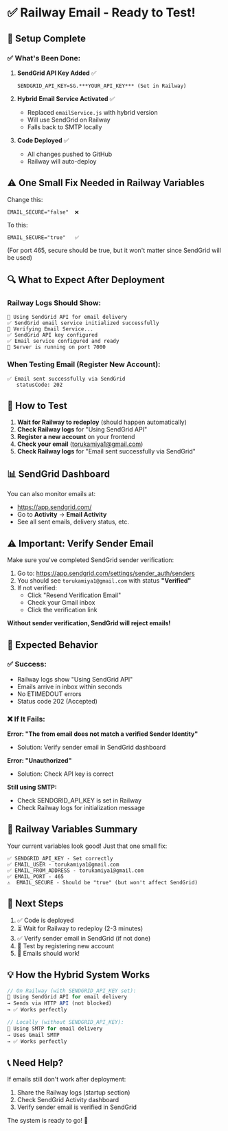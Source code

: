 # ✅ Railway Email - Ready to Test!

## 🎉 Setup Complete

### ✅ What's Been Done:

1. **SendGrid API Key Added** ✅
   ```
   SENDGRID_API_KEY=SG.***YOUR_API_KEY*** (Set in Railway)
   ```

2. **Hybrid Email Service Activated** ✅
   - Replaced `emailService.js` with hybrid version
   - Will use SendGrid on Railway
   - Falls back to SMTP locally

3. **Code Deployed** ✅
   - All changes pushed to GitHub
   - Railway will auto-deploy

## ⚠️ One Small Fix Needed in Railway Variables

Change this:
```
EMAIL_SECURE="false"  ❌
```

To this:
```
EMAIL_SECURE="true"   ✅
```

(For port 465, secure should be true, but it won't matter since SendGrid will be used)

## 🔍 What to Expect After Deployment

### Railway Logs Should Show:

```
🔧 Using SendGrid API for email delivery
✅ SendGrid email service initialized successfully
📧 Verifying Email Service...
✅ SendGrid API key configured
✅ Email service configured and ready
🚀 Server is running on port 7000
```

### When Testing Email (Register New Account):

```
✅ Email sent successfully via SendGrid
   statusCode: 202
```

## 🧪 How to Test

1. **Wait for Railway to redeploy** (should happen automatically)
2. **Check Railway logs** for "Using SendGrid API"
3. **Register a new account** on your frontend
4. **Check your email** (torukamiya1@gmail.com)
5. **Check Railway logs** for "Email sent successfully via SendGrid"

## 📊 SendGrid Dashboard

You can also monitor emails at:
- https://app.sendgrid.com/
- Go to **Activity** → **Email Activity**
- See all sent emails, delivery status, etc.

## ⚠️ Important: Verify Sender Email

Make sure you've completed SendGrid sender verification:

1. Go to: https://app.sendgrid.com/settings/sender_auth/senders
2. You should see `torukamiya1@gmail.com` with status **"Verified"**
3. If not verified:
   - Click "Resend Verification Email"
   - Check your Gmail inbox
   - Click the verification link

**Without sender verification, SendGrid will reject emails!**

## 🎯 Expected Behavior

### ✅ Success:
- Railway logs show "Using SendGrid API"
- Emails arrive in inbox within seconds
- No ETIMEDOUT errors
- Status code 202 (Accepted)

### ❌ If It Fails:

**Error: "The from email does not match a verified Sender Identity"**
- Solution: Verify sender email in SendGrid dashboard

**Error: "Unauthorized"**
- Solution: Check API key is correct

**Still using SMTP:**
- Check SENDGRID_API_KEY is set in Railway
- Check Railway logs for initialization message

## 📝 Railway Variables Summary

Your current variables look good! Just that one small fix:

```
✅ SENDGRID_API_KEY - Set correctly
✅ EMAIL_USER - torukamiya1@gmail.com
✅ EMAIL_FROM_ADDRESS - torukamiya1@gmail.com
✅ EMAIL_PORT - 465
⚠️  EMAIL_SECURE - Should be "true" (but won't affect SendGrid)
```

## 🚀 Next Steps

1. ✅ Code is deployed
2. ⏳ Wait for Railway to redeploy (2-3 minutes)
3. ✅ Verify sender email in SendGrid (if not done)
4. 🧪 Test by registering new account
5. 🎉 Emails should work!

## 💡 How the Hybrid System Works

```javascript
// On Railway (with SENDGRID_API_KEY set):
🔧 Using SendGrid API for email delivery
→ Sends via HTTP API (not blocked)
→ ✅ Works perfectly

// Locally (without SENDGRID_API_KEY):
🔧 Using SMTP for email delivery  
→ Uses Gmail SMTP
→ ✅ Works perfectly
```

## 📞 Need Help?

If emails still don't work after deployment:
1. Share the Railway logs (startup section)
2. Check SendGrid Activity dashboard
3. Verify sender email is verified in SendGrid

The system is ready to go! 🚀
